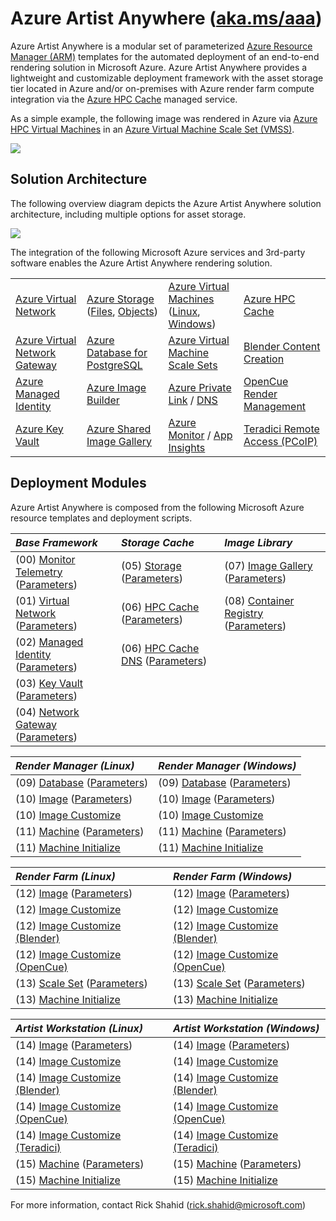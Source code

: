 # Azure Artist Anywhere ([aka.ms/aaa](https://aka.ms/aaa))

Azure Artist Anywhere is a modular set of parameterized [Azure Resource Manager (ARM)](https://docs.microsoft.com/azure/azure-resource-manager/management/overview) templates for the automated deployment of an end-to-end rendering solution in Microsoft Azure. Azure Artist Anywhere provides a lightweight and customizable deployment framework with the asset storage tier located in Azure and/or on-premises with Azure render farm compute integration via the [Azure HPC Cache](https://docs.microsoft.com/en-us/azure/hpc-cache/hpc-cache-overview) managed service.

As a simple example, the following image was rendered in Azure via [Azure HPC Virtual Machines](https://docs.microsoft.com/en-us/azure/virtual-machines/sizes-hpc) in an [Azure Virtual Machine Scale Set (VMSS)](https://docs.microsoft.com/azure/virtual-machine-scale-sets/overview).

![](https://bit1.blob.core.windows.net/doc/AzureArtistAnywhere/SuspensionBridge.jpg?sv=2020-04-08&st=2021-05-29T22%3A07%3A54Z&se=2222-05-30T22%3A07%3A00Z&sr=c&sp=rl&sig=0BEFPK7gDh3D57FW6FTdOb8l6bISbtjPBUm3asmzGQs%3D)

## Solution Architecture

The following overview diagram depicts the Azure Artist Anywhere solution architecture, including multiple options for asset storage.

![](https://bit1.blob.core.windows.net/doc/AzureArtistAnywhere/SolutionArchitecture.png?sv=2020-04-08&st=2021-05-29T22%3A07%3A54Z&se=2222-05-30T22%3A07%3A00Z&sr=c&sp=rl&sig=0BEFPK7gDh3D57FW6FTdOb8l6bISbtjPBUm3asmzGQs%3D)

The integration of the following Microsoft Azure services and 3rd-party software enables the Azure Artist Anywhere rendering solution.

<table>
    <tr>
        <td>
            <a href="https://docs.microsoft.com/azure/virtual-network/virtual-networks-overview" target="_blank">Azure Virtual Network</a>
        </td>
        <td>
            <a href="https://docs.microsoft.com/azure/storage" target="_blank">Azure Storage</a>
            (<a href="https://docs.microsoft.com/azure/storage/files/storage-files-introduction" target="_blank">Files</a>,
            <a href="https://docs.microsoft.com/azure/storage/blobs/storage-blobs-overview" target="_blank">Objects</a>)
        </td>
        <td>
            <a href="https://docs.microsoft.com/azure/virtual-machines" target="_blank">Azure Virtual Machines</a><br/>(<a href="https://docs.microsoft.com/azure/virtual-machines/linux/overview" target="_blank">Linux</a>, <a href="https://docs.microsoft.com/azure/virtual-machines/windows/overview" target="_blank">Windows</a>)
        </td>
        <td>
            <a href="https://docs.microsoft.com/azure/hpc-cache/hpc-cache-overview" target="_blank">Azure HPC Cache</a>
        </td>
    </tr>
    <tr>
        <td>
            <a href="https://docs.microsoft.com/azure/vpn-gateway/vpn-gateway-about-vpngateways" target="_blank">Azure Virtual Network Gateway</a>
        </td>
        <td>
            <a href="https://docs.microsoft.com/azure/postgresql/overview" target="_blank">Azure Database for PostgreSQL</a>
        </td>
        <td>
            <a href="https://docs.microsoft.com/azure/virtual-machine-scale-sets/overview" target="_blank">Azure Virtual Machine Scale Sets</a>
        </td>
        <td>
            <a href="https://www.blender.org/" target="_blank">Blender Content Creation</a>
        </td>
    </tr>
    <tr>
        <td>
            <a href="https://docs.microsoft.com/azure/active-directory/managed-identities-azure-resources/overview" target="_blank">Azure Managed Identity</a>
        </td>
        <td>
            <a href="https://docs.microsoft.com/azure/virtual-machines/linux/image-builder-overview" target="_blank">Azure Image Builder</a>
        </td>
        <td>
            <a href="https://docs.microsoft.com/azure/private-link/private-link-overview" target="_blank">Azure Private Link</a> / <a href="https://docs.microsoft.com/azure/dns/private-dns-overview" target="_blank">DNS</a>
        </td>
        <td>
            <a href="https://www.opencue.io/" target="_blank">OpenCue Render Management</a>
        </td>
    </tr>
    <tr>
        <td>
            <a href="https://docs.microsoft.com/azure/key-vault/key-vault-overview" target="_blank">Azure Key Vault</a>
        </td>
        <td>
            <a href="https://docs.microsoft.com/en-us/azure/virtual-machines/shared-image-galleries" target="_blank">Azure Shared Image Gallery</a>
        </td>
        <td>
            <a href="https://docs.microsoft.com/en-us/azure/azure-monitor/overview" target="_blank">Azure Monitor</a> / <a href="https://docs.microsoft.com/en-us/azure/azure-monitor/app/app-insights-overview" target="_blank">App Insights</a>
        </td>
        <td>
            <a href="https://docs.teradici.com/find/product/cloud-access-software" target="_blank">Teradici Remote Access (PCoIP)</a>
        </td>
    </tr>
</table>

## Deployment Modules

Azure Artist Anywhere is composed from the following Microsoft Azure resource templates and deployment scripts.

| *Base Framework* | *Storage Cache* | *Image Library* |
| :--------------- | :-------------- | :-------------- |
| (00) [Monitor Telemetry](BaseFramework/00.MonitorTelemetry.json) ([Parameters](BaseFramework/00.MonitorTelemetry.Parameters.json)) | (05) [Storage](StorageCache/05.Storage.json) ([Parameters](StorageCache/05.Storage.Parameters.json)) | (07) [Image Gallery](ImageLibrary/07.ImageGallery.json) ([Parameters](ImageLibrary/07.ImageGallery.Parameters.json))
| (01) [Virtual Network](BaseFramework/01.VirtualNetwork.json) ([Parameters](BaseFramework/01.VirtualNetwork.Parameters.json)) | (06) [HPC Cache](StorageCache/06.HPCCache.json) ([Parameters](StorageCache/06.HPCCache.Parameters.json)) | (08) [Container Registry](ImageLibrary/08.ContainerRegistry.json) ([Parameters](ImageLibrary/08.ContainerRegistry.Parameters.json))
| (02) [Managed Identity](BaseFramework/02.ManagedIdentity.json) ([Parameters](BaseFramework/02.ManagedIdentity.Parameters.json)) | (06) [HPC Cache DNS](StorageCache/06.HPCCache.DNS.json) ([Parameters](StorageCache/06.HPCCache.DNS.Parameters.json)) |
| (03) [Key Vault](BaseFramework/03.KeyVault.json) ([Parameters](BaseFramework/03.KeyVault.Parameters.json)) | |
| (04) [Network Gateway](BaseFramework/04.NetworkGateway.json) ([Parameters](BaseFramework/04.NetworkGateway.Parameters.json)) | |

| *Render Manager (Linux)* | *Render Manager (Windows)* |
| :----------------------- | :------------------------- |
| (09) [Database](RenderManager/09.Database.json) ([Parameters](RenderManager/09.Database.Parameters.json)) | (09) [Database](RenderManager/09.Database.json) ([Parameters](RenderManager/09.Database.Parameters.json)) |
| (10) [Image](RenderManager/10.Image.json) ([Parameters](RenderManager/10.Image.Parameters.json)) | (10) [Image](RenderManager/10.Image.json) ([Parameters](RenderManager/10.Image.Parameters.json)) |
| (10) [Image Customize](RenderManager/Linux/10.Image.sh) | (10) [Image Customize](RenderManager/Windows/10.Image.ps1) |
| (11) [Machine](RenderManager/11.Machine.json) ([Parameters](RenderManager/11.Machine.Parameters.json)) | (11) [Machine](RenderManager/11.Machine.json) ([Parameters](RenderManager/11.Machine.Parameters.json)) |
| (11) [Machine Initialize](RenderManager/Linux/11.Machine.sh) | (11) [Machine Initialize](RenderManager/Windows/11.Machine.ps1) |

| *Render Farm (Linux)* | *Render Farm (Windows)* |
| :-------------------- | :---------------------- |
| (12) [Image](RenderFarm/12.Image.json) ([Parameters](RenderFarm/12.Image.Parameters.json)) | (12) [Image](RenderFarm/12.Image.json) ([Parameters](RenderFarm/12.Image.Parameters.json)) |
| (12) [Image Customize](RenderFarm/Linux/12.Image.sh) | (12) [Image Customize](RenderFarm/Windows/12.Image.ps1) |
| (12) [Image Customize (Blender)](RenderFarm/Linux/12.Image.Blender.sh) | (12) [Image Customize (Blender)](RenderFarm/Windows/12.Image.Blender.ps1) |
| (12) [Image Customize (OpenCue)](RenderFarm/Linux/12.Image.OpenCue.sh) | (12) [Image Customize (OpenCue)](RenderFarm/Windows/12.Image.OpenCue.ps1) |
| (13) [Scale Set](RenderFarm/13.ScaleSet.json) ([Parameters](RenderFarm/13.ScaleSet.Parameters.json)) | (13) [Scale Set](RenderFarm/13.ScaleSet.json) ([Parameters](RenderFarm/13.ScaleSet.Parameters.json)) |
| (13) [Machine Initialize](RenderFarm/Linux/13.Machine.sh) | (13) [Machine Initialize](RenderFarm/Windows/13.Machine.ps1) |

| *Artist Workstation (Linux)* | *Artist Workstation (Windows)* |
| :--------------------------- | :----------------------------- |
| (14) [Image](ArtistWorkstation/14.Image.json) ([Parameters](ArtistWorkstation/14.Image.Parameters.json)) | (14) [Image](ArtistWorkstation/14.Image.json) ([Parameters](ArtistWorkstation/14.Image.Parameters.json)) |
(14) [Image Customize](ArtistWorkstation/Linux/14.Image.sh) | (14) [Image Customize](ArtistWorkstation/Windows/14.Image.ps1) |
(14) [Image Customize (Blender)](RenderFarm/Linux/12.Image.Blender.sh) | (14) [Image Customize (Blender)](RenderFarm/Windows/12.Image.Blender.ps1) |
(14) [Image Customize (OpenCue)](ArtistWorkstation/Linux/14.Image.OpenCue.sh) | (14) [Image Customize (OpenCue)](ArtistWorkstation/Windows/14.Image.OpenCue.ps1) |
(14) [Image Customize (Teradici)](ArtistWorkstation/Linux/14.Image.Teradici.sh) | (14) [Image Customize (Teradici)](ArtistWorkstation/Windows/14.Image.Teradici.ps1) |
(15) [Machine](ArtistWorkstation/15.Machine.json) ([Parameters](ArtistWorkstation/15.Machine.Parameters.json)) | (15) [Machine](ArtistWorkstation/15.Machine.json) ([Parameters](ArtistWorkstation/15.Machine.Parameters.json)) |
(15) [Machine Initialize](ArtistWorkstation/Linux/15.Machine.sh) | (15) [Machine Initialize](ArtistWorkstation/Windows/15.Machine.ps1) |

For more information, contact Rick Shahid (rick.shahid@microsoft.com)
